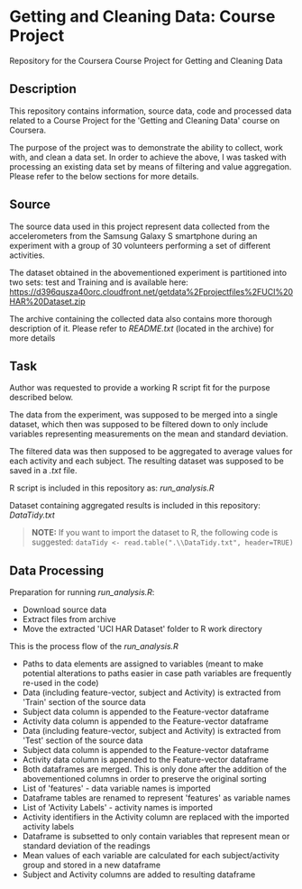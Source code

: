 Getting and Cleaning Data: Course Project
=========================================

Repository for the Coursera Course Project for Getting and Cleaning Data


## Description

This repository contains information, source data, code and processed data related to a Course Project for the 'Getting and Cleaning Data' course on Coursera. 

The purpose of the project was to demonstrate the ability to collect, work with, and clean a data set. In order to achieve the above, I was tasked with processing an existing data set by means of filtering and value aggregation. Please refer to the below sections for more details.


## Source

The source data used in this project represent data collected from the accelerometers from the Samsung Galaxy S smartphone during an experiment with a group of 30 volunteers performing a set of different activities.

The dataset obtained in the abovementioned experiment is partitioned into two sets: test and Training and is available here:
<https://d396qusza40orc.cloudfront.net/getdata%2Fprojectfiles%2FUCI%20HAR%20Dataset.zip>

The archive containing the collected data also contains more thorough description of it. Please refer to _README.txt_ (located in the archive) for more details 


## Task 

Author was requested to provide a working R script fit for the purpose described below.

The data from the experiment, was supposed to be merged into a single dataset, which then was supposed to be filtered down to only include variables representing measurements on the mean and standard deviation. 

The filtered data was then supposed to be aggregated to average values for each activity and each subject. The resulting dataset was supposed to be saved in a _.txt_ file.

R script is included in this repository as: _run_analysis.R_

Dataset containing aggregated results is included in this repository: _DataTidy.txt_
>__NOTE:__ If you want to import the dataset to R, the following code is suggested:
>`dataTidy <- read.table(".\\DataTidy.txt", header=TRUE)` 



## Data Processing

Preparation for running _run_analysis.R_:

* Download source data
* Extract files from archive
* Move the extracted 'UCI HAR Dataset' folder to R work directory


This is the process flow of the _run_analysis.R_

* Paths to data elements are assigned to variables (meant to make potential alterations to paths easier in case path variables are frequently re-used in the code)
* Data (including feature-vector, subject and Activity) is extracted from 'Train' section of the source data
 * Subject data column is appended to the Feature-vector dataframe
 * Activity data column is appended to the Feature-vector dataframe
* Data (including feature-vector, subject and Activity) is extracted from 'Test' section of the source data
 * Subject data column is appended to the Feature-vector dataframe
 * Activity data column is appended to the Feature-vector dataframe
* Both dataframes are merged. This is only done after the addition of the abovementioned columns in order to preserve the original sorting
* List of 'features' - data variable names is imported
* Dataframe tables are renamed to represent 'features' as variable names
* List of 'Activity Labels' - activity names is imported
* Activity identifiers in the Activity column are replaced with the imported activity labels
* Dataframe is subsetted to only contain variables that represent mean or standard deviation of the readings
* Mean values of each variable are calculated for each subject/activity group and stored in a new dataframe
* Subject and Activity columns are added to resulting dataframe




